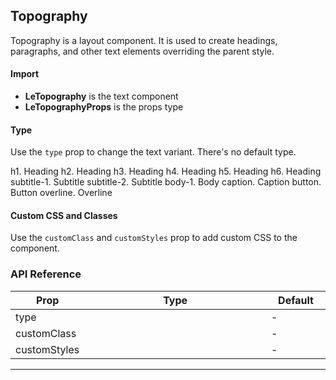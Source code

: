 ## Topography

Topography is a layout component. It is used to create headings, paragraphs, and other text elements overriding the parent style.

<div>
<LeSourceButton url="https://github.com/hiimlex/leux/tree/main/src/components/Topography"></LeSourceButton>
</div>

#### Import

<div>
<ImportPreview></ImportPreview>
</div>

- **LeTopography** is the text component
- **LeTopographyProps** is the props type

#### Type

Use the `type` prop to change the text variant. There's no default type.

<div>
<Topography type="h1">h1. Heading</Topography>
<Topography type="h2">h2. Heading</Topography>
<Topography type="h3">h3. Heading</Topography>
<Topography type="h4">h4. Heading</Topography>
<Topography type="h5">h5. Heading</Topography>
<Topography type="h6">h6. Heading</Topography>
<Topography type="subtitle-1">subtitle-1. Subtitle</Topography>
<Topography type="subtitle-2">subtitle-2. Subtitle</Topography>
<Topography type="body-1">body-1. Body</Topography>
<Topography type="caption">caption. Caption</Topography>
<Topography type="button">button. Button</Topography>
<Topography type="overline">overline. Overline</Topography>
</div>

<div>
<CodePreview></CodePreview>
</div>

#### Custom CSS and Classes

Use the `customClass` and `customStyles` prop to add custom CSS to the component.

<div>
<TopographyCustomPreview></TopographyCustomPreview>
</div>

### API Reference

<div>
<table width="100%" border="0">
<thead>
<tr>
<th width="10%">Prop</th>
<th width="70%">Type</th>
<th width="20%">Default</th>
</tr>
</thead>
<tbody>
<tr>
<td>type</td>
<td><Code children="'h1' | 'h2' | 'h3' | 'h4' | 'h5' | 'h6' | 'subtitle-1' | 'subtitle-2' | 'body-1' | 'body-2' | 'caption' | 'overline' | 'button'" language="jsx"></Code></td>
<td>-</td>
</tr>
<tr>
<td>customClass</td>
<td><Code children="'string'" language="jsx"></Code></td>
<td>-</td>
</tr>
<tr>
<td>customStyles</td>
<td><Code children="React.CSSProperties" language="jsx"></Code></td>
<td>-</td>
</tr>
</tbody>
</table>
</div>

<hr />
